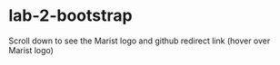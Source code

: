 # lab-2-bootstrap

Scroll down to see the Marist logo and github redirect link (hover over Marist logo)
